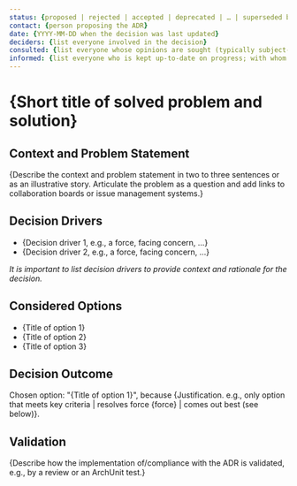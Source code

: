 ```yaml
---
status: {proposed | rejected | accepted | deprecated | … | superseded by [ADR-0001](0001-madr-architecture-decisions.md)}
contact: {person proposing the ADR}
date: {YYYY-MM-DD when the decision was last updated}
deciders: {list everyone involved in the decision}
consulted: {list everyone whose opinions are sought (typically subject-matter experts); with whom there is a two-way communication}
informed: {list everyone who is kept up-to-date on progress; with whom there is a one-way communication}
---
```


# {Short title of solved problem and solution}

## Context and Problem Statement

{Describe the context and problem statement in two to three sentences or as an illustrative story. Articulate the problem as a question and add links to collaboration boards or issue management systems.}

## Decision Drivers

- {Decision driver 1, e.g., a force, facing concern, …}
- {Decision driver 2, e.g., a force, facing concern, …}

*It is important to list decision drivers to provide context and rationale for the decision.*

## Considered Options

- {Title of option 1}
- {Title of option 2}
- {Title of option 3}

## Decision Outcome

Chosen option: "{Title of option 1}", because
{Justification. e.g., only option that meets key criteria | resolves force {force} | comes out best (see below)}.

## Validation

{Describe how the implementation of/compliance with the ADR is validated, e.g., by a review or an ArchUnit test.}
